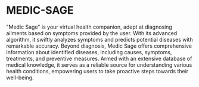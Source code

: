 # MEDIC-SAGE

"Medic Sage" is your virtual health companion, adept at diagnosing ailments based on symptoms provided by the user. With its advanced algorithm, it swiftly analyzes symptoms and predicts potential diseases with remarkable accuracy. Beyond diagnosis, Medic Sage offers comprehensive information about identified diseases, including causes, symptoms, treatments, and preventive measures. Armed with an extensive database of medical knowledge, it serves as a reliable source for understanding various health conditions, empowering users to take proactive steps towards their well-being.
